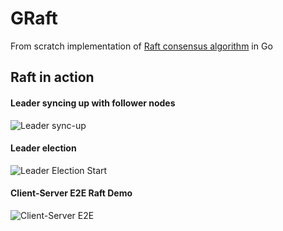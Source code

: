 # GRaft
From scratch implementation of [Raft consensus algorithm](https://raft.github.io/raft.pdf) in Go

## Raft in action

#### Leader syncing up with follower nodes
![Leader sync-up](https://github.com/varunu28/go-raft/blob/main/demo-gifs/Leader%20syncup.gif)

#### Leader election
![Leader Election Start](https://github.com/varunu28/go-raft/blob/main/demo-gifs/Leader%20Election%20Start.gif)

#### Client-Server E2E Raft Demo
![Client-Server E2E](https://github.com/varunu28/go-raft/blob/main/demo-gifs/Client%20Server%20E2E.gif)
